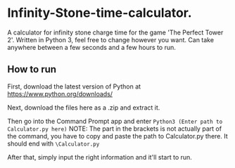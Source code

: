 # Infinity-Stone-time-calculator.

A calculator for infinity stone charge time for the game 'The Perfect Tower 2'. Written in Python 3, feel free to change however you want. Can take anywhere between a few seconds and a few hours to run.


## How to run
First, download the latest version of Python at https://www.python.org/downloads/

Next, download the files here as a .zip and extract it.

Then go into the Command Prompt app and enter
`Python3 (Enter path to Calculator.py here)`
NOTE: The part in the brackets is not actually part of the command, you have to copy and paste the path to Calculator.py there. It should end with `\Calculator.py`  

After that, simply input the right information and it'll start to run.
